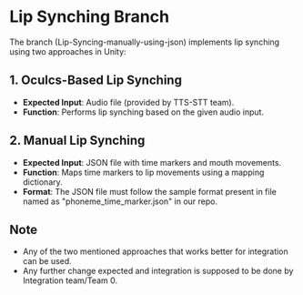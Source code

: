 # Lip Synching Branch

The branch (Lip-Syncing-manually-using-json) implements lip synching using two approaches in Unity:

## 1. Oculcs-Based Lip Synching
- **Expected Input**: Audio file (provided by TTS-STT team).
- **Function**: Performs lip synching based on the given audio input.

## 2. Manual Lip Synching
- **Expected Input**: JSON file with time markers and mouth movements.
- **Function**: Maps time markers to lip movements using a mapping dictionary.
- **Format**: The JSON file must follow the sample format present in file named as "phoneme_time_marker.json" in our repo.

## Note
- Any of the two mentioned approaches that works better for integration can be used.
- Any further change expected and integration is supposed to be done by Integration team/Team 0.

